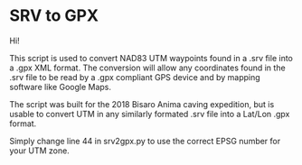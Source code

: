 # SRV to GPX

Hi!

This script is used to convert NAD83 UTM waypoints found in a .srv file into a .gpx XML format. The conversion will allow any coordinates found in the .srv file to be read by a .gpx compliant GPS device and by mapping software like Google Maps.

The script was built for the 2018 Bisaro Anima caving expedition, but is usable to convert UTM in any similarly formated .srv file into a Lat/Lon .gpx format.

Simply change line 44 in srv2gpx.py to use the correct EPSG number for your UTM zone.
